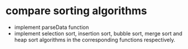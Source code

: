 # compare sorting algorithms
- implement parseData function
- implement selection sort, insertion sort, bubble sort, merge sort and heap sort algorithms in the corresponding functions respectively.
